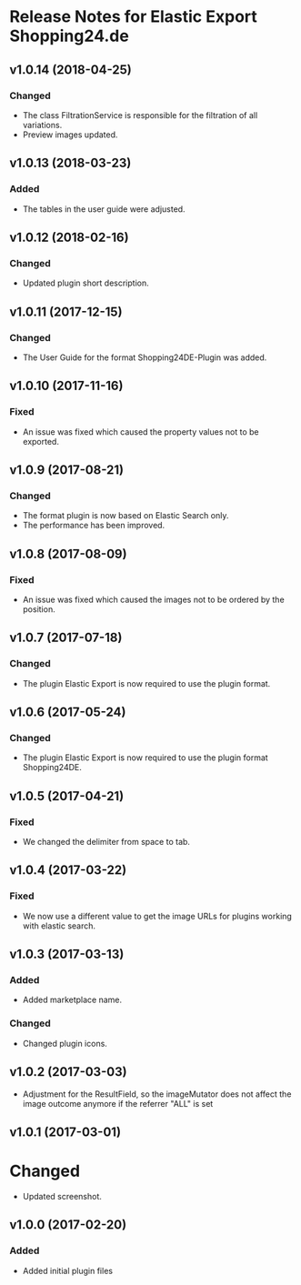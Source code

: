 # Release Notes for Elastic Export Shopping24.de

## v1.0.14 (2018-04-25)

### Changed
- The class FiltrationService is responsible for the filtration of all variations.
- Preview images updated.

## v1.0.13 (2018-03-23)

### Added
- The tables in the user guide were adjusted.

## v1.0.12 (2018-02-16)

### Changed
- Updated plugin short description.

## v1.0.11 (2017-12-15)  

### Changed 
- The User Guide for the format Shopping24DE-Plugin was added.

## v1.0.10 (2017-11-16)

### Fixed
- An issue was fixed which caused the property values not to be exported.

## v1.0.9 (2017-08-21)

### Changed
- The format plugin is now based on Elastic Search only.
- The performance has been improved.

## v1.0.8 (2017-08-09)

### Fixed
- An issue was fixed which caused the images not to be ordered by the position.

## v1.0.7 (2017-07-18)

### Changed
- The plugin Elastic Export is now required to use the plugin format.

## v1.0.6 (2017-05-24)

### Changed
- The plugin Elastic Export is now required to use the plugin format Shopping24DE.

## v1.0.5 (2017-04-21)

### Fixed
- We changed the delimiter from space to tab.

## v1.0.4 (2017-03-22)

### Fixed
- We now use a different value to get the image URLs for plugins working with elastic search.

## v1.0.3 (2017-03-13)

### Added
- Added marketplace name.

### Changed
- Changed plugin icons.

## v1.0.2 (2017-03-03)
- Adjustment for the ResultField, so the imageMutator does not affect the image outcome anymore if the referrer "ALL" is set

## v1.0.1 (2017-03-01)

# Changed
- Updated screenshot.

## v1.0.0 (2017-02-20)
 
### Added
- Added initial plugin files
